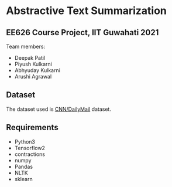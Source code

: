 # Abstractive Text Summarization
## EE626 Course Project, IIT Guwahati 2021
Team members:
* Deepak Patil
* Piyush Kulkarni
* Abhyuday Kulkarni
* Arushi Agrawal
## Dataset
The dataset used is [CNN/DailyMail](https://github.com/abisee/cnn-dailymail) dataset.
## Requirements
* Python3
* Tensorflow2
* contractions
* numpy
* Pandas
* NLTK
* sklearn
